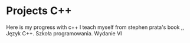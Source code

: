 # Projects C++

Here is my progress with c++
I teach myself from stephen prata's book ,, Język C++. Szkoła programowania. Wydanie VI
